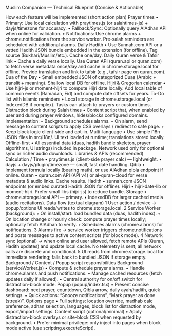 Muslim Companion — Technical Blueprint (Concise & Actionable)

How each feature will be implemented (short action plan)
Prayer times
	•	Primary: Use local calculation with praytimes.js (or salahtimes-js) + dayjs/timezone for accuracy.
	•	Fallback/Sync: Optionally query AlAdhan API when online for validation.
	•	Notifications: Use chrome.alarms + chrome.notifications from the service worker. Pre-salah reminders are scheduled with additional alarms.
Daily Hadith
	•	Use Sunnah.com API or a vetted Hadith JSON bundle embedded in the extension (for offline). Tag source (Bukhari/Muslim/etc.). Cache one/day.
Daily Quran verse & Tafsir link
	•	Cache a daily verse locally. Use Quran API (quran.api or quran.com) to fetch verse metadata once/day and cache in chrome.storage.local for offline. Provide translation and link to tafsir (e.g., tafsir page on quran.com).
Dua of the Day
	•	Small embedded JSON of categorized Duas (Arabic + translit + meaning). Shallow local DB for offline.
Hijri & Gregorian calendar
	•	Use hijri-js or moment-hijri to compute Hijri date locally. Add local table of common events (Ramadan, Eid) and compute date offsets for years.
To-Do list with Islamic reminders
	•	Local storage in chrome.storage.local (or IndexedDB if complex). Tasks can attach to prayers or custom times.
Distraction block during Salah times
	•	Content script that, when enabled by user and during prayer windows, hides/blocks configured domains. Implementation:
	◦	Background schedules alarms.
	◦	On alarm, send message to content scripts to apply CSS overlays / redirect to safe page.
	◦	Keep block logic client-side and opt-in.
Multi-language
	•	Use simple i18n JSON files in src/i18n/. UI text loaded at runtime; translations stored locally.
Offline-first
	•	All essential data (duas, hadith bundle skeleton, prayer algorithms, UI strings) included in package. Network used only for optional sync or richer audio downloads.
Libraries & APIs (recommended)
Calculation / Time
	•	praytimes.js (client-side prayer calc) — lightweight.
	•	dayjs + dayjs/plugin/timezone — small, fast date handling.
Qibla
	•	Implement formula locally (bearing math), or use AlAdhan qibla endpoint if online.
Quran
	•	quran.com API (API v4) or al-quran-cloud for verse metadata & audio links. Cache results.
Hadith
	•	sunnah.com JSON endpoints (or embed curated Hadith JSON for offline).
Hijri
	•	hijri-date-lib or moment-hijri. Prefer small libs (hijri-js) to reduce bundle.
Storage
	•	chrome.storage.local API — primary.
	•	IndexedDB for larger cached media (audio recitations).
Data flow (textual diagram)
	1	User action / device → popup/options UI reads/writes to chrome.storage.local.
	2	Service Worker (background):
	◦	On install/start: load bundled data (duas, hadith index).
	◦	On location change or hourly check: compute prayer times locally; optionally fetch AlAdhan to verify.
	◦	Schedules alarms (chrome.alarms) for notifications.
	3	Alarms fire → service worker triggers chrome.notifications and posts messages to active content scripts (for block mode).
	4	Network sync (optional) → when online and user allowed, fetch remote APIs (Quran, Hadith updates) and update local cache. No telemetry is sent; all network calls are discrete and conditional.
	5	UI reads from chrome.storage.local for immediate rendering; falls back to bundled JSON if storage empty.
Background / Content / Popup script responsibilities
Background (serviceWorker.js)
	•	Compute & schedule prayer alarms.
	•	Handle chrome.alarms and push notifications.
	•	Manage cached resources (fetch updates daily if allowed).
	•	Central authority for on/off switch for distraction-block mode.
Popup (popup/index.tsx)
	•	Present concise dashboard: next prayer, countdown, Qibla arrow, daily ayah/hadith, quick settings.
	•	Quick actions: “Snooze notifications”, “Mark prayer as done (streak)”.
Options page
	•	Full settings: location override, madhab calc preference, adhan selection, languages, block list for distraction mode, export/import settings.
Content script (optional/minimal)
	•	Apply distraction-block overlays or site-block CSS when requested by background.
	•	Prefer minimal privilege: only inject into pages when block mode active (use scripting.executeScript).
